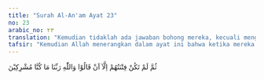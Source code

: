 ```yaml
---
title: "Surah Al-An'am Ayat 23"
no: 23
arabic_no: ٢٣
translation: "Kemudian tidaklah ada jawaban bohong mereka, kecuali mengatakan, “Demi Allah, ya Tuhan kami, tidaklah kami mempersekutukan Allah.”"
tafsir: "Kemudian Allah menerangkan dalam ayat ini bahwa ketika mereka tidak dapat memberikan jawaban untuk mempertanggungjawabkan kemusyrikan mereka sewaktu di dunia, mereka lalu menjawab dengan sumpah bahwa mereka bukanlah orang-orang yang mempersekutukan Allah. Demikianlah akhir dari segala kekafiran dan kemusyrikan mereka. Sewaktu di dunia mereka telah menganut agama nenek moyang mereka. Untuk sembahan-sembahan dan pujaan-pujaan itu, mereka rela mati terbunuh dalam peperangan. Tetapi pada akhirnya, mereka membersihkan diri dari kemusyrikan dan kekafiran itu. Seraya bersumpah, bahwa mereka mengingkari sembahan-sembahan mereka sendiri. Mereka mengira bahwa pernyataan mereka demikian itu ada manfaatnya bagi mereka, tetapi sebaliknya justeru hal itu menambah dosa baru bagi mereka.\n\nTindakan dan perbuatan mereka menjadi saksi atas kemusyrikan mereka. Kaki dan tangan mereka akan menceritakan semua dosa mereka. Oleh sebab itu, pada akhirnya mereka akan mengakui kekafiran mereka.\n\nFirman Allah:\n\n\"Ya Tuhan kami, mereka inilah sekutu-sekutu kami yang dahulu kami sembah selain Engkau.\" (an-Nahl/16: 86)"
---
```

ثُمَّ لَمْ تَكُنْ فِتْنَتُهُمْ اِلَّآ اَنْ قَالُوْا وَاللّٰهِ رَبِّنَا مَا كُنَّا مُشْرِكِيْنَ 